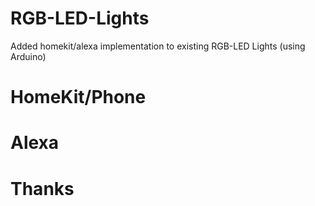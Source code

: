 # RGB-LED-Lights
Added homekit/alexa implementation to existing RGB-LED Lights (using Arduino)


# HomeKit/Phone



# Alexa

# Thanks
